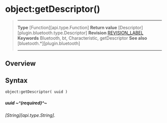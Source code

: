 # object:getDescriptor()

> --------------------- ------------------------------------------------------------------------------------------
> __Type__              [Function][api.type.Function]
> __Return value__      [Descriptor][plugin.bluetooth.type.Descriptor]
> __Revision__          [REVISION_LABEL](REVISION_URL)
> __Keywords__          Bluetooth, bt, Characteristic, getDescriptor
> __See also__          [bluetooth.*][plugin.bluetooth]
> --------------------- ------------------------------------------------------------------------------------------

## Overview

## Syntax

	object:getDescriptor( uuid )

##### uuid ~^(required)^~
_[String][api.type.String]._
